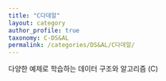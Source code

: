 ```yaml
---
title: "C다데알"
layout: category
author_profile: true
taxonomy: C-DS&AL
permalink: /categories/DS&AL/C다데알/
---
```


다양한 예제로 학습하는 데이터 구조와 알고리즘 (C)
